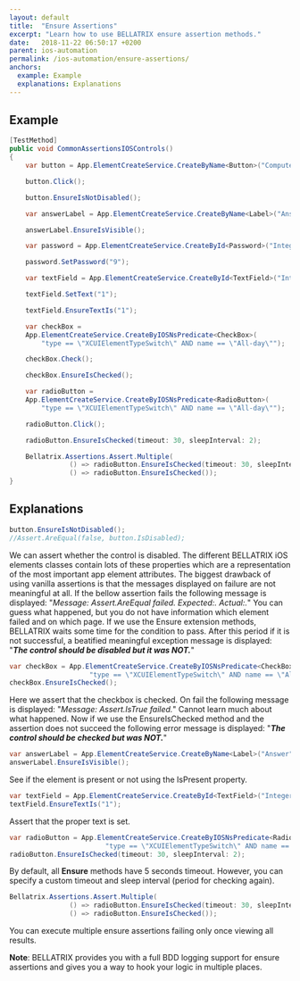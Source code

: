 ```yaml
---
layout: default
title:  "Ensure Assertions"
excerpt: "Learn how to use BELLATRIX ensure assertion methods."
date:   2018-11-22 06:50:17 +0200
parent: ios-automation
permalink: /ios-automation/ensure-assertions/
anchors:
  example: Example
  explanations: Explanations
---
```

Example
-------
```csharp
[TestMethod]
public void CommonAssertionsIOSControls()
{
    var button = App.ElementCreateService.CreateByName<Button>("ComputeSumButton");

    button.Click();

    button.EnsureIsNotDisabled();

    var answerLabel = App.ElementCreateService.CreateByName<Label>("Answer");

    answerLabel.EnsureIsVisible();

    var password = App.ElementCreateService.CreateById<Password>("IntegerB");

    password.SetPassword("9");

    var textField = App.ElementCreateService.CreateById<TextField>("IntegerA");

    textField.SetText("1");

    textField.EnsureTextIs("1");

    var checkBox = 
	App.ElementCreateService.CreateByIOSNsPredicate<CheckBox>(
		"type == \"XCUIElementTypeSwitch\" AND name == \"All-day\"");

    checkBox.Check();

    checkBox.EnsureIsChecked();

    var radioButton = 
	App.ElementCreateService.CreateByIOSNsPredicate<RadioButton>(
		"type == \"XCUIElementTypeSwitch\" AND name == \"All-day\"");

    radioButton.Click();

    radioButton.EnsureIsChecked(timeout: 30, sleepInterval: 2);

	Bellatrix.Assertions.Assert.Multiple(
               () => radioButton.EnsureIsChecked(timeout: 30, sleepInterval: 2),
               () => radioButton.EnsureIsChecked());
}
```

Explanations
------------
```csharp
button.EnsureIsNotDisabled();
//Assert.AreEqual(false, button.IsDisabled);
```
We can assert whether the control is disabled. The different BELLATRIX iOS elements classes contain lots of these properties which are a representation of the most important app element attributes. The biggest drawback of using vanilla assertions is that the messages displayed on failure are not meaningful at all. If the bellow assertion fails the following message is displayed: "*Message: Assert.AreEqual failed. Expected:<false>. Actual:<true>.*" You can guess what happened, but you do not have information which element failed and on which page. If we use the Ensure extension methods, BELLATRIX waits some time for the condition to pass. After this period if it is not successful, a beatified meaningful exception message is displayed: "***The control should be disabled but it was NOT.***"
```csharp
var checkBox = App.ElementCreateService.CreateByIOSNsPredicate<CheckBox>(
					"type == \"XCUIElementTypeSwitch\" AND name == \"All-day\"");
checkBox.EnsureIsChecked();
```
Here we assert that the checkbox is checked. On fail the following message is displayed: "*Message: Assert.IsTrue failed.*" Cannot learn much about what happened. Now if we use the EnsureIsChecked method and the assertion does not succeed the following error message is displayed: "***The control should be checked but was NOT.***"
```csharp
var answerLabel = App.ElementCreateService.CreateByName<Label>("Answer");
answerLabel.EnsureIsVisible();
```
See if the element is present or not using the IsPresent property.
```csharp
var textField = App.ElementCreateService.CreateById<TextField>("IntegerA");
textField.EnsureTextIs("1");
```
Assert that the proper text is set.
```csharp
var radioButton = App.ElementCreateService.CreateByIOSNsPredicate<RadioButton>(
						"type == \"XCUIElementTypeSwitch\" AND name == \"All-day\"");
radioButton.EnsureIsChecked(timeout: 30, sleepInterval: 2);
```
By default, all **Ensure** methods have 5 seconds timeout. However, you can specify a custom timeout and sleep interval (period for checking again).
```csharp
Bellatrix.Assertions.Assert.Multiple(
               () => radioButton.EnsureIsChecked(timeout: 30, sleepInterval: 2),
               () => radioButton.EnsureIsChecked());
```
You can execute multiple ensure assertions failing only once viewing all results.

**Note**: BELLATRIX provides you with a full BDD logging support for ensure assertions and gives you a way to hook your logic in multiple places.
